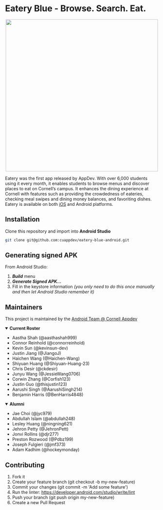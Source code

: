 # Eatery Blue - Browse. Search. Eat.

<p align="center"><img src=https://raw.githubusercontent.com/cuappdev/eatery-blue-android/main/eatery-blue-banner.png width=500 /></p>

Eatery was the first app released by AppDev.  With over 6,000 students using it every month, it enables students to browse menus and discover places to eat on Cornell’s campus. It enhances the dining experience at Cornell with features such as providing the crowdedness of eateries, checking meal swipes and dining money balances, and favoriting dishes. Eatery is available on both [iOS](https://github.com/cuappdev/eatery-blue-ios) and Android platforms.

## Installation
Clone this repository and import into **Android Studio**
```bash
git clone git@github.com:cuappdev/eatery-blue-android.git
```

## Generating signed APK
From Android Studio:
1. ***Build*** menu
2. ***Generate Signed APK...***
3. Fill in the keystore information *(you only need to do this once manually and then let Android Studio remember it)*

## Maintainers
This project is maintained by the [Android Team @ Cornell Appdev](https://www.cornellappdev.com/team)

<details open>
<summary><b>Current Roster</b></summary>

- Aastha Shah (@aasthashah999)
- Connor Reinhold (@connorreinhold)
- Kevin Sun (@kevinsun-dev)
- Justin Jiang (@JiangoJ)
- Haichen Wang (@Haichen-Wang)
- Shiyuan Huang (@Shiyuan-Huang-23)
- Chris Desir (@ckdesir)
- Junyu Wang (@JessieWang0706)
- Corwin Zhang (@Corfish123)
- Justin Guo (@thisjustin123)
- Aarushi Singh (@AarushiSingh214)
- Benjamin Harris (@BenHarris4848)

</details>

<details open>
<summary><b>Alumni</b></summary>

- Jae Choi (@jyc979)
- Abdullah Islam (@abdullah248)
- Lesley Huang (@ningning621)
- Jehron Petty (@JehronPett)
- Jonvi Rollins (@djr277)
- Preston Rozwood (@Pdbz199)
- Joseph Fulgieri (@jmf373)
- Adam Kadhim (@hockeymonday)

</details>

## Contributing

1. Fork it
2. Create your feature branch (git checkout -b my-new-feature)
3. Commit your changes (git commit -m 'Add some feature')
4. Run the linter: https://developer.android.com/studio/write/lint
5. Push your branch (git push origin my-new-feature)
6. Create a new Pull Request
